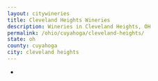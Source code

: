 ```yaml
---
layout: citywineries
title: Cleveland Heights Wineries
description: Wineries in Cleveland Heights, OH
permalink: /ohio/cuyahoga/cleveland-heights/
state: oh
county: cuyahoga
city: cleveland heights
---
```

-
